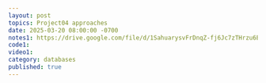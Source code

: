 ```yaml
---
layout: post
topics: Project04 approaches
date: 2025-03-20 08:00:00 -0700
notes1: https://drive.google.com/file/d/1SahuarysvFrDnqZ-fj6Jc7zTHrzu6Ell/view?usp=drive_link
code1: 
video1: 
category: databases
published: true
---
```

